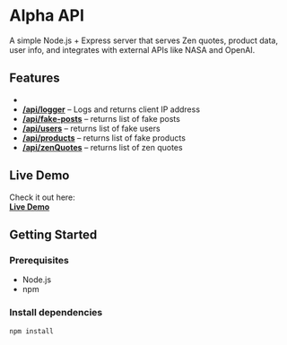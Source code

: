 # Alpha API

A simple Node.js + Express server that serves Zen quotes, product data, user info, and integrates with external APIs like NASA and OpenAI.

## Features

-
- [**/api/logger**](https://kf-web-server.onrender.com/api/logger) – Logs and returns client IP address
- [**/api/fake-posts**](https://kf-web-server.onrender.com/api/fake-posts) – returns list of fake posts
- [**/api/users**](https://kf-web-server.onrender.com/api/users) – returns list of fake users
- [**/api/products**](https://kf-web-server.onrender.com/api/products) – returns list of fake products
- [**/api/zenQuotes**](https://kf-web-server.onrender.com/api/zenQuotes) – returns list of zen quotes

## Live Demo

Check it out here:  
[**Live Demo**](https://kf-web-server.onrender.com/)

## Getting Started

### Prerequisites

- Node.js
- npm

### Install dependencies

```bash
npm install
```
